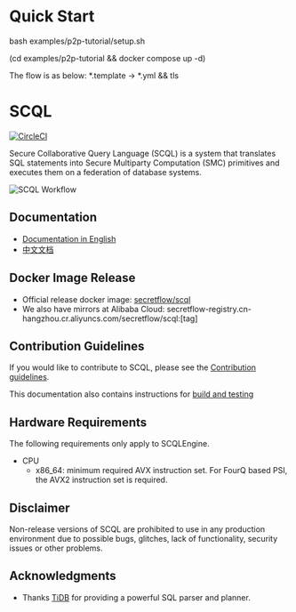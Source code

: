 # Quick Start
bash examples/p2p-tutorial/setup.sh

(cd examples/p2p-tutorial && docker compose up -d)

The flow is as below:
*.template -> *.yml && tls


# SCQL

[![CircleCI](https://dl.circleci.com/status-badge/img/gh/secretflow/scql/tree/main.svg?style=svg)](https://dl.circleci.com/status-badge/redirect/gh/secretflow/scql/tree/main)

Secure Collaborative Query Language (SCQL) is a system that translates SQL statements into Secure Multiparty Computation (SMC) primitives and executes them on a federation of database systems.

![SCQL Workflow](./docs/imgs/scql_workflow.png)

## Documentation

- [Documentation in English](https://www.secretflow.org.cn/en/docs/scql)
- [中文文档](https://www.secretflow.org.cn/zh-CN/docs/scql/)




## Docker Image Release

- Official release docker image: [secretflow/scql](https://hub.docker.com/r/secretflow/scql/tags)
- We also have mirrors at Alibaba Cloud: secretflow-registry.cn-hangzhou.cr.aliyuncs.com/secretflow/scql:[tag]


## Contribution Guidelines

If you would like to contribute to SCQL, please see the [Contribution guidelines](CONTRIBUTING.md).

This documentation also contains instructions for [build and testing](CONTRIBUTING.md#build)

## Hardware Requirements

The following requirements only apply to SCQLEngine.

- CPU
  * x86_64: minimum required AVX instruction set. For FourQ based PSI, the AVX2 instruction set is required.


## Disclaimer

Non-release versions of SCQL are prohibited to use in any production environment due to possible bugs, glitches, lack of functionality, security issues or other problems.

## Acknowledgments

- Thanks [TiDB](https://github.com/pingcap/tidb) for providing a powerful SQL parser and planner.
